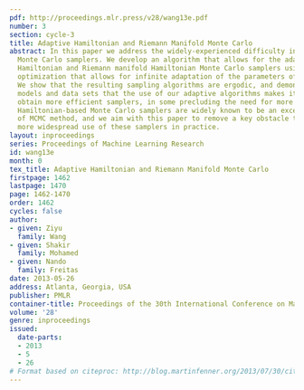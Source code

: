 ```yaml
---
pdf: http://proceedings.mlr.press/v28/wang13e.pdf
number: 3
section: cycle-3
title: Adaptive Hamiltonian and Riemann Manifold Monte Carlo
abstract: In this paper we address the widely-experienced difficulty in tuning Hamiltonian-based
  Monte Carlo samplers. We develop an algorithm that allows for the adaptation of
  Hamiltonian and Riemann manifold Hamiltonian Monte Carlo samplers using Bayesian
  optimization that allows for infinite adaptation of the parameters of these samplers.
  We show that the resulting sampling algorithms are ergodic, and demonstrate on several
  models and data sets that the use of our adaptive algorithms makes it is easy to
  obtain more efficient samplers, in some precluding the need for more complex models.
  Hamiltonian-based Monte Carlo samplers are widely known to be an excellent choice
  of MCMC method, and we aim with this paper to remove a key obstacle towards the
  more widespread use of these samplers in practice.
layout: inproceedings
series: Proceedings of Machine Learning Research
id: wang13e
month: 0
tex_title: Adaptive Hamiltonian and Riemann Manifold Monte Carlo
firstpage: 1462
lastpage: 1470
page: 1462-1470
order: 1462
cycles: false
author:
- given: Ziyu
  family: Wang
- given: Shakir
  family: Mohamed
- given: Nando
  family: Freitas
date: 2013-05-26
address: Atlanta, Georgia, USA
publisher: PMLR
container-title: Proceedings of the 30th International Conference on Machine Learning
volume: '28'
genre: inproceedings
issued:
  date-parts:
  - 2013
  - 5
  - 26
# Format based on citeproc: http://blog.martinfenner.org/2013/07/30/citeproc-yaml-for-bibliographies/
---
```


